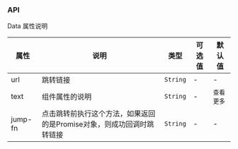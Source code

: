 ### API

Data 属性说明

| 属性 | 说明 | 类型 | 可选值 | 默认值 |
| --- | --- | --- | --- | --- |
| url | 跳转链接 | `String` | - | - |
| text | 组件属性的说明 | `String` | - | `查看更多` |
| jump-fn | 点击跳转前执行这个方法，如果返回的是Promise对象，则成功回调时跳转链接 | `String` | - | - |
